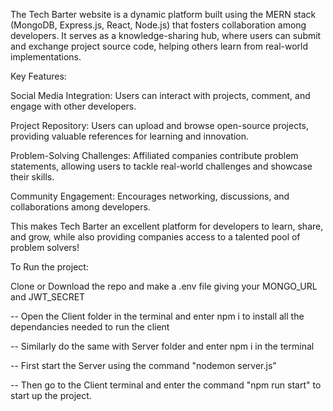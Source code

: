 
The Tech Barter website is a dynamic platform built using the MERN stack (MongoDB, Express.js, React, Node.js) that fosters collaboration among developers. It serves as a knowledge-sharing hub, where users can submit and exchange project source code, helping others learn from real-world implementations.

Key Features:

Social Media Integration: Users can interact with projects, comment, and engage with other developers.

Project Repository: Users can upload and browse open-source projects, providing valuable references for learning and innovation.

Problem-Solving Challenges: Affiliated companies contribute problem statements, allowing users to tackle real-world challenges and showcase their skills.

Community Engagement: Encourages networking, discussions, and collaborations among developers.

This makes Tech Barter an excellent platform for developers to learn, share, and grow, while also providing companies access to a talented pool of problem solvers! 

To Run the project:

Clone or Download the repo and make a .env file giving your MONGO_URL and JWT_SECRET

-- Open the Client folder in the terminal and enter npm i to install all the dependancies needed to run the client

-- Similarly do the same with Server folder and enter npm i in the terminal

-- First start the Server using the command "nodemon server.js"

-- Then go to the Client terminal and enter the command "npm run start" to start up the project.
